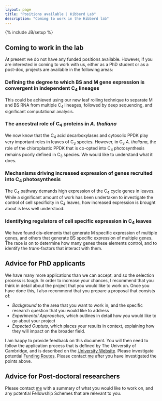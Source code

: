 ```yaml
---
layout: page
title: "Positions available | Hibberd Lab"
description: "Coming to work in the Hibberd lab"
---
```

{% include JB/setup %}

## Coming to work in the lab

At present we do not have any funded positions available. However, if you are interested in coming to work with us, either as a PhD student or as a post-doc, projects are available in the following areas:

### Defining the degree to which BS and M gene expression is convergent in independent C<sub>4</sub> lineages

<p>This could be achieved using our new leaf rolling technique to separate M and BS RNA from multiple C<sub>4</sub> lineages, followed by deep sequencing, and significant computational analysis. </p>

### The ancestral role of C<sub>4</sub> proteins in <i>A. thaliana</i>

<p>We now know that the C<sub>4</sub> acid decarboxylases and cytosolic PPDK play very important roles in leaves of C<sub>3</sub> species. However, in C<sub>3</sub>  <i>A. thaliana</i>, the role of the chloroplastic PPDK that is co-opted into C<sub>4</sub> photosynthesis remains poorly defined in C<sub>3</sub> species. We would like to understand what it does. </p>

### Mechanisms driving increased expression of genes recruited into C<sub>4</sub> photosynthesis

<p>The C<sub>4</sub> pathway demands high expression of the C<sub>4</sub> cycle genes in leaves. While a significant amount of work has been undertaken to investigate the control of cell specificity in C<sub>4</sub> leaves, how increased expression is brought about is less well understood. </p>

### Identifying regulators of cell specific expression in C<sub>4</sub> leaves

<p>We have found cis-elements that generate M specific expression of multiple genes, and others that generate BS specific expression of multiple genes. The race is on to determine how many genes these elements control, and to identify the <i>trans</i>-factors that interact with them. </p>

## Advice for PhD applicants

We have many more applications than we can accept, and so the selection process is tough. In order to increase your chances, I recommend that you think in detail about the project that you would like to 
work on. Once you have done this, I also recommend that you prepare a proposal that consists of:

* *Background* to the area that you want to work in, and the specific research question that you would like to address
* *Experimental Approaches*, which outlines in detail how you would like to go about your project
* *Expected Ouptuts*, which places your results in context, explaining how they will impact on the broader field. 

I am happy to provide feedback on this document. You will then need to follow the application process that is defined by The University of Cambridge, and is described on the [University Website](https://www.admin.cam.ac.uk/students/gradadmissions/prospec/). Please investigate potential [Funding Routes]( https://www.admin.cam.ac.uk/students/gradadmissions/prospec/). Please contact [me](jmh65@cam.ac.uk) after you have investigated the points above.


## Advice for Post-doctoral researchers

Please contact [me](jmh65@cam.ac.uk) with a summary of what you would like to work on, and any potential Fellowship Schemes that are relevant to you.



